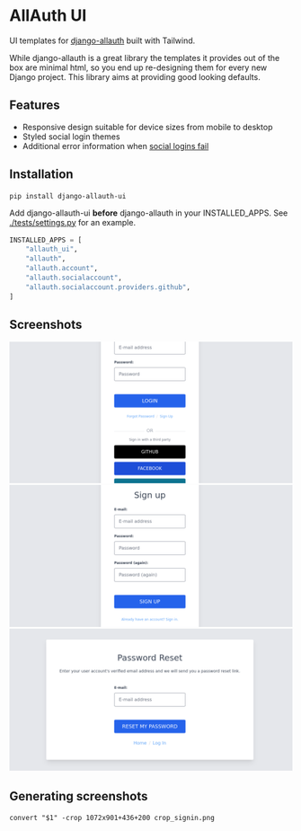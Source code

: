 # AllAuth UI

UI templates for [django-allauth](https://github.com/pennersr/django-allauth)
built with Tailwind.

While django-allauth is a great library the templates it provides out of the
box are minimal html, so you end up re-designing them for every new Django
project. This library aims at providing good looking defaults.

## Features

- Responsive design suitable for device sizes from mobile to desktop
- Styled social login themes
- Additional error information when [social logins fail](https://github.com/pennersr/django-allauth/issues/2142)

## Installation

```
pip install django-allauth-ui
```

Add django-allauth-ui **before** django-allauth in your INSTALLED_APPS. See
[./tests/settings.py](./tests/settings.py) for an example.

```python
INSTALLED_APPS = [
    "allauth_ui",
    "allauth",
    "allauth.account",
    "allauth.socialaccount",
    "allauth.socialaccount.providers.github",
]
```

## Screenshots

![Log In](./images/signin.png)
![Sign Up](./images/signup.png)
![Password Reset](./images/password_reset.png)

## Generating screenshots

```
convert "$1" -crop 1072x901+436+200 crop_signin.png
```
